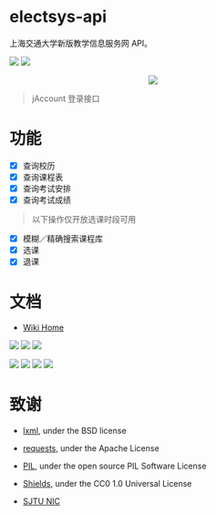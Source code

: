 # electsys-api
上海交通大学新版教学信息服务网 API。


![](https://img.shields.io/badge/python-3.x-blue.svg)
[![](https://img.shields.io/github/last-commit/google/skia.svg)](https://github.com/yuxiqian/electsys-api/)

<div align=center>
    <img src="https://raw.githubusercontent.com/yuxiqian/electsys-api/master/screenshots/login_captcha.png"/>
</div>

> jAccount 登录接口

# 功能

 - [x] 查询校历
 - [x] 查询课程表
 - [x] 查询考试安排
 - [x] 查询考试成绩
 
 > 以下操作仅开放选课时段可用
 - [x] 模糊／精确搜索课程库
 - [x] 选课
 - [x] 退课

# 文档
* [Wiki Home](https://github.com/yuxiqian/electsys-api/wiki)

[![](https://img.shields.io/badge/模块-登录-brightgreen.svg)](https://github.com/yuxiqian/electsys-api/wiki/login-模块)
[![](https://img.shields.io/badge/模块-会话-red.svg)](https://github.com/yuxiqian/electsys-api/wiki/session-模块)
[![](https://img.shields.io/badge/模块-功能-lightgrey.svg)](https://github.com/yuxiqian/electsys-api/wiki/功能模块)

[![](https://img.shields.io/badge/结构-课程表-blue.svg)](https://github.com/yuxiqian/electsys-api/wiki/PersonalCourse-结构)
[![](https://img.shields.io/badge/结构-考试安排-ff69b4.svg)](https://github.com/yuxiqian/electsys-api/wiki/PersonalExam-结构)
[![](https://img.shields.io/badge/结构-考试成绩-orange.svg)](https://github.com/yuxiqian/electsys-api/wiki/PersonalScore-结构)
[![](https://img.shields.io/badge/结构-待选课程-5e3d50.svg)](https://github.com/yuxiqian/electsys-api/wiki/ElectCourse-结构)

# 致谢

* [lxml](https://github.com/lxml/lxml), under the BSD license

* [requests](https://github.com/requests/requests), under the Apache License

* [PIL](https://github.com/python-pillow/Pillow), under the open source PIL Software License

* [Shields](https://github.com/badges/shields/), under the CC0 1.0 Universal License

* [SJTU NIC](https://net.sjtu.edu.cn)
